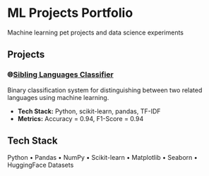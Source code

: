 # ML Projects Portfolio
Machine learning pet projects and data science experiments


## Projects

### 🌐[Sibling Languages Classifier](./sibling-langs-classifier/)
Binary classification system for distinguishing between two related languages using machine learning.

- **Tech Stack:** Python, scikit-learn, pandas, TF-IDF
- **Metrics:** Accuracy = 0.94, F1-Score = 0.94
 
## Tech Stack
Python • Pandas • NumPy • Scikit-learn • Matplotlib • Seaborn • HuggingFace Datasets 
